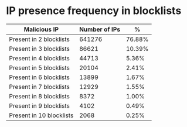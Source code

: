 # IP presence frequency in blocklists
| Malicious IP | Number of IPs | % |
|----|----|----|
| Present in 2 blocklists | 641276 | 76.88% |
| Present in 3 blocklists | 86621 | 10.39% |
| Present in 4 blocklists | 44713 | 5.36% |
| Present in 5 blocklists | 20104 | 2.41% |
| Present in 6 blocklists | 13899 | 1.67% |
| Present in 7 blocklists | 12929 | 1.55% |
| Present in 8 blocklists | 8372 | 1.00% |
| Present in 9 blocklists | 4102 | 0.49% |
| Present in 10 blocklists | 2068 | 0.25% |
